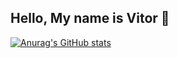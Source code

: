 ## Hello, My name is Vitor 👋

[![Anurag's GitHub stats](https://github-readme-stats.vercel.app/api?username=vitoremsb&show_icons=true&theme=dark)](https://github.com/vitoremsb/github-readme-stats&show_icons=true)
